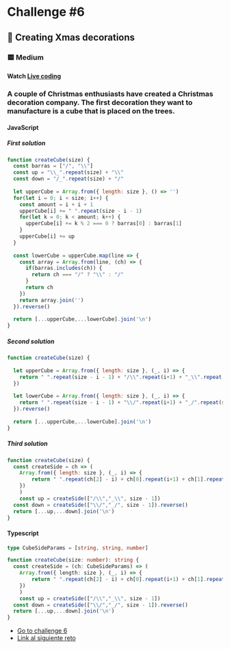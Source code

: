 # Challenge #6

## 🎄 Creating Xmas decorations

### 🟨 Medium

#### Watch [Live coding](https://youtu.be/mE0abqZt5RE)

### A couple of Christmas enthusiasts have created a Christmas decoration company. The first decoration they want to manufacture is a cube that is placed on the trees.

#### JavaScript
##### First solution
```js
function createCube(size) {
  const barras = ["/", "\\"]
  const up = "\\_".repeat(size) + "\\"
  const down = "/_".repeat(size) + "/"
  
  let upperCube = Array.from({ length: size }, () => '')
  for(let i = 0; i < size; i++) {
    const amount = i + i + 1
    upperCube[i] += " ".repeat(size - i - 1)
    for(let k = 0; k < amount; k++) {
      upperCube[i] += k % 2 === 0 ? barras[0] : barras[1]
    }
    upperCube[i] += up
  }
  
  const lowerCube = upperCube.map(line => {
    const array = Array.from(line, (ch) => {
      if(barras.includes(ch)) {
        return ch === "/" ? "\\" : "/"
      }
      return ch
    })
    return array.join('')
  }).reverse()
  
  return [...upperCube,...lowerCube].join('\n')
}
```
##### Second solution
```js
function createCube(size) {
  
  let upperCube = Array.from({ length: size }, (_, i) => {
    return " ".repeat(size - i - 1) + "/\\".repeat(i+1) + "_\\".repeat(size)
  })
  
  let lowerCube = Array.from({ length: size }, (_, i) => {
    return " ".repeat(size - i - 1) + "\\/".repeat(i+1) + "_/".repeat(size)
  }).reverse()
  
  return [...upperCube,...lowerCube].join('\n')
}
```

##### Third solution
```js
function createCube(size) {
  const createSide = ch => (
    Array.from({ length: size }, (_, i) => {
    	return " ".repeat(ch[2] - i) + ch[0].repeat(i+1) + ch[1].repeat(size)
  	})
	)
	const up = createSide(["/\\","_\\", size - 1])
  const down = createSide(["\\/","_/", size - 1]).reverse()
  return [...up,...down].join('\n')
}
```


#### Typescript
```ts
type CubeSideParams = [string, string, number]

function createCube(size: number): string {
  const createSide = (ch: CubeSideParams) => (
    Array.from({ length: size }, (_, i) => {
    	return " ".repeat(ch[2] - i) + ch[0].repeat(i+1) + ch[1].repeat(size)
  	})
	)
	const up = createSide(["/\\","_\\", size - 1])
  const down = createSide(["\\/","_/", size - 1]).reverse()
  return [...up,...down].join('\n')
}

```

- [Go to challenge 6](https://adventjs.dev/challenges/2022/6)
- [Link al siguiente reto](./reto07.md)

